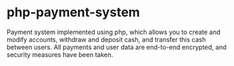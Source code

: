 # php-payment-system
Payment system implemented using php, which allows you to create and modify accounts, withdraw and deposit cash, and transfer this cash between users. All payments and user data are end-to-end encrypted, and security measures have been taken.
